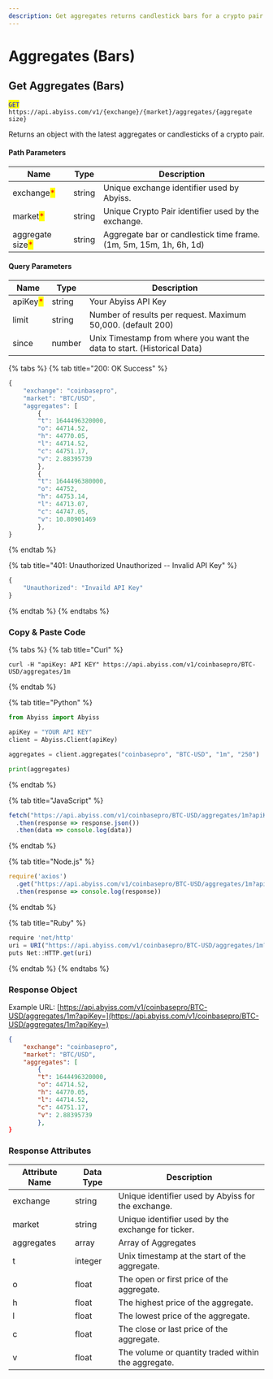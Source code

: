 ```yaml
---
description: Get aggregates returns candlestick bars for a crypto pair.
---
```


# Aggregates (Bars)

## Get Aggregates (Bars)

<mark style="color:blue;">`GET`</mark> `https://api.abyiss.com/v1/{exchange}/{market}/aggregates/{aggregate size}`

Returns an object with the latest aggregates or candlesticks of a crypto pair.

#### Path Parameters

| Name                                             | Type   | Description                                                        |
| ------------------------------------------------ | ------ | ------------------------------------------------------------------ |
| exchange<mark style="color:red;">\*</mark>       | string | Unique exchange identifier used by Abyiss.                         |
| market<mark style="color:red;">\*</mark>         | string | Unique Crypto Pair identifier used by the exchange.                |
| aggregate size<mark style="color:red;">\*</mark> | string | Aggregate bar or candlestick time frame. (1m, 5m, 15m, 1h, 6h, 1d) |

#### Query Parameters

| Name                                     | Type   | Description                                                             |
| ---------------------------------------- | ------ | ----------------------------------------------------------------------- |
| apiKey<mark style="color:red;">\*</mark> | string | Your Abyiss API Key                                                     |
| limit                                    | string | Number of results per request. Maximum 50,000. (default 200)            |
| since                                    | number | Unix Timestamp from where you want the data to start. (Historical Data) |

{% tabs %}
{% tab title="200: OK Success" %}
```javascript
{
    "exchange": "coinbasepro",
    "market": "BTC/USD",
    "aggregates": [
        {
        "t": 1644496320000,
        "o": 44714.52,
        "h": 44770.05,
        "l": 44714.52,
        "c": 44751.17,
        "v": 2.88395739
        },
        {
        "t": 1644496380000,
        "o": 44752,
        "h": 44753.14,
        "l": 44713.07,
        "c": 44747.05,
        "v": 10.80901469
        },
}
```
{% endtab %}

{% tab title="401: Unauthorized Unauthorized -- Invalid API Key" %}
```javascript
{
    "Unauthorized": "Invaild API Key"
}
```
{% endtab %}
{% endtabs %}

### Copy & Paste Code

{% tabs %}
{% tab title="Curl" %}
```shell
curl -H "apiKey: API KEY" https://api.abyiss.com/v1/coinbasepro/BTC-USD/aggregates/1m
```
{% endtab %}

{% tab title="Python" %}
```python
from Abyiss import Abyiss

apiKey = "YOUR API KEY" 
client = Abyiss.Client(apiKey)

aggregates = client.aggregates("coinbasepro", "BTC-USD", "1m", "250")

print(aggregates)
```
{% endtab %}

{% tab title="JavaScript" %}
```javascript
fetch("https://api.abyiss.com/v1/coinbasepro/BTC-USD/aggregates/1m?apiKey=*")
  .then(response => response.json())
  .then(data => console.log(data))
```
{% endtab %}

{% tab title="Node.js" %}
```javascript
require('axios')
  .get("https://api.abyiss.com/v1/coinbasepro/BTC-USD/aggregates/1m?apiKey=*")
  .then(response => console.log(response))
```
{% endtab %}

{% tab title="Ruby" %}
```javascript
require 'net/http'
uri = URI("https://api.abyiss.com/v1/coinbasepro/BTC-USD/aggregates/1m?apiKey=*")
puts Net::HTTP.get(uri)
```
{% endtab %}
{% endtabs %}

### Response Object

Example URL: [https://api.abyiss.com/v1/coinbasepro/BTC-USD/aggregates/1m?apiKey=](https://api.abyiss.com/v1/coinbasepro/BTC-USD/aggregates/1m?apiKey=)

```json
{
    "exchange": "coinbasepro",
    "market": "BTC/USD",
    "aggregates": [
        {
        "t": 1644496320000,
        "o": 44714.52,
        "h": 44770.05,
        "l": 44714.52,
        "c": 44751.17,
        "v": 2.88395739
        },
}
```

### Response Attributes <a href="#response-attributes" id="response-attributes"></a>

| Attribute Name | Data Type | Description                                         |
| -------------- | --------- | --------------------------------------------------- |
| exchange       | string    | Unique identifier used by Abyiss for the exchange.  |
| market         | string    | Unique identifier used by the exchange for ticker.  |
| aggregates     | array     | Array of Aggregates                                 |
| t              | integer   | Unix timestamp at the start of the aggregate.       |
| o              | float     | The open or first price of the aggregate.           |
| h              | float     | The highest price of the aggregate.                 |
| l              | float     | The lowest price of the aggregate.                  |
| c              | float     | The close or last price of the aggregate.           |
| v              | float     | The volume or quantity traded within the aggregate. |
